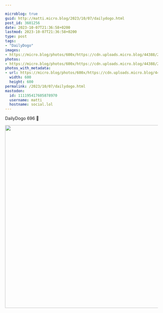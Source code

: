 ```yaml
---

microblog: true
guid: http://matti.micro.blog/2023/10/07/dailydogo.html
post_id: 3601256
date: 2023-10-07T21:36:58+0200
lastmod: 2023-10-07T21:36:58+0200
type: post
tags:
- "DailyDogo"
images:
- https://micro.blog/photos/600x/https://cdn.uploads.micro.blog/44388/2023/372bd7fb09ba4f9485ab7421dbd8fff1.jpg
photos:
- https://micro.blog/photos/600x/https://cdn.uploads.micro.blog/44388/2023/372bd7fb09ba4f9485ab7421dbd8fff1.jpg
photos_with_metadata:
- url: https://micro.blog/photos/600x/https://cdn.uploads.micro.blog/44388/2023/372bd7fb09ba4f9485ab7421dbd8fff1.jpg
  width: 600
  height: 600
permalink: /2023/10/07/dailydogo.html
mastodon:
  id: 111195417605878970
  username: matti
  hostname: social.lol
---
```

DailyDogo 696 🐶

<img src="/media/uploads/2023/372bd7fb09ba4f9485ab7421dbd8fff1.jpg" width="600" height="600" alt="" />
